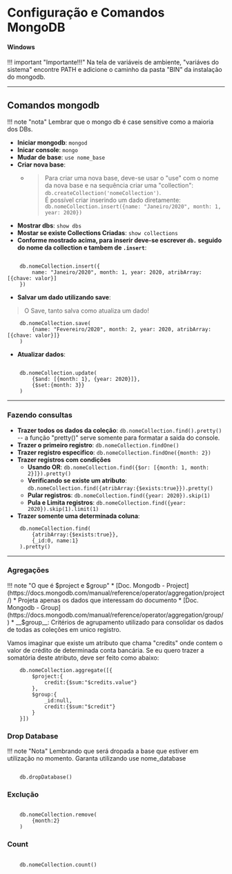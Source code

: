 # Configuração e Comandos MongoDB
#### Windows

!!! important "Importante!!!"
    Na tela de variáveis de ambiente, "variáves do sistema" encontre PATH e adicione o caminho da pasta "BIN" da instalação do mongodb.

___

## Comandos mongodb

!!! note "nota"
    Lembrar que o mongo db é case sensitive como a maioria dos DBs.

* __Iniciar mongodb__: `mongod`  
* __Inicar console__: `mongo`  
* __Mudar de base__: `use nome_base`
* __Criar nova base__: 
    * > Para criar uma nova base, deve-se usar o "use" com o nome da nova base e na sequência criar uma "collection": `db.createCollection('nomeCollection')`.  
    É possível criar inserindo um dado diretamente: `db.nomeCollection.insert({name: "Janeiro/2020", month: 1, year: 2020})`
* __Mostrar dbs__: `show dbs`  
* __Mostar se existe Collections Criadas__: `show collections`  
* __Conforme mostrado acima, para inserir deve-se escrever `db.` seguido do nome da collection e tambem de `.insert`__: 

``` terminal

    db.nomeCollection.insert({
        name: "Janeiro/2020", month: 1, year: 2020, atribArray: [{chave: valor}]
    })

``` 

* __Salvar um dado utilizando save__: 
> O Save, tanto salva como atualiza um dado!

``` terminal
    db.nomeCollection.save(
        {name: "Fevereiro/2020", month: 2, year: 2020, atribArray: [{chave: valor}]}
    )
``` 
* __Atualizar dados__: 

``` terminal

    db.nomeCollection.update(
        {$and: [{month: 1}, {year: 2020}]},
        {$set:{month: 3}}
    )

```

___

### Fazendo consultas 

* __Trazer todos os dados da coleção__: `db.nomeCollection.find().pretty()` -- a função "pretty()" serve somente para formatar a saida do console.
* __Trazer o primeiro registro__: `db.nomeCollection.findOne()`
* __Trazer registro especifico__: `db.nomeCollection.findOne({month: 2})`
* __Trazer registros com condições__
    * __Usando OR__: `db.nomeCollection.find({$or: [{month: 1, month: 2}]}).pretty()`
    * __Verificando se existe um atributo__: `db.nomeCollection.find({atribArray:{$exists:true}}).pretty()`
    * __Pular registros__: `db.nomeCollection.find({year: 2020}).skip(1)`
    * __Pula e Limita registros__: `db.nomeCollection.find({year: 2020}).skip(1).limit(1)`
* __Trazer somente uma determinada coluna__: 

``` terminal
    db.nomeCollection.find(
        {atribArray:{$exists:true}},
        {_id:0, name:1}
    ).pretty()

```
___

### Agregações

!!! note "O que é $project e $group"
    * [Doc. Mongodb - Project](https://docs.mongodb.com/manual/reference/operator/aggregation/project/)
        * Projeta apenas os dados que interessam do documento
    * [Doc. Mongodb - Group](https://docs.mongodb.com/manual/reference/operator/aggregation/group/)
        * __$group__: Critérios de agrupamento utilizado para consolidar os dados de todas as coleções em unico registro.

Vamos imaginar que existe um atributo que chama "credits" onde contem o valor de crédito de determinada conta bancária.
Se eu quero trazer a somatória deste atributo, deve ser feito como abaixo:

``` terminal
    db.nomeCollection.aggregate([{
        $project:{
            credit:{$sum:"$credits.value"}
        },
        $group:{
            _id:null, 
            credit:{$sum:"$credit"}
        }
    }])
```

### Drop Database

!!! note "Nota"
    Lembrando que será dropada a base que estiver em utilização no momento. Garanta utilizando use nome_database

``` terminal
   
    db.dropDatabase()

```

### Exclução

``` terminal
   
    db.nomeCollection.remove(
        {month:2}
    )

```

### Count

``` terminal
   
    db.nomeCollection.count()

```

